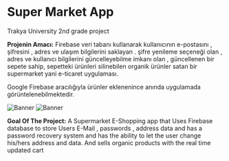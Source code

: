 # Super Market App
Trakya University 2nd grade project

**Projenin Amacı:**
Firebase veri tabanı kullanarak kullanıcının e-postasını , şifresini , adres ve ulaşım bilgilerini saklayan . şifre yenileme 
seçeneği olan , adres ve kullanıcı bilgilerini güncelleyebilme imkanı olan , güncellenen bir sepete sahip, sepetteki ürünleri silinebilen organik ürünler satan bir supermarket yani e-ticaret uygulaması.


Google Firebase aracılığıyla ürünler eklenenince anında uygulamada görüntelenebilmektedir.




![Banner](https://github.com/Grkmzdmr/SupermarketApplication/blob/master/app/src/main/res/drawable/Design.png)
![Banner](https://github.com/Grkmzdmr/SupermarketApplication/blob/master/app/src/main/res/drawable/Firestore.png)


**Goal Of The Project:**
A Supermarket E-Shopping app that Uses Firebase database to store Users E-Mail , passwords , address data and has a password recovery system and has the ability to let the user change his/hers address and data. And sells organic products with the real time updated cart








